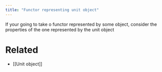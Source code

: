 ```yaml
---
title: "Functor representing unit object"
---
```


If your going to take o functor represented by some object, consider the properties of the one represented by the unit object

# Related
- [[Unit object]]